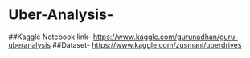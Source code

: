 # Uber-Analysis-

##Kaggle Notebook link- https://www.kaggle.com/gurunadhan/guru-uberanalysis
##Dataset- https://www.kaggle.com/zusmani/uberdrives
